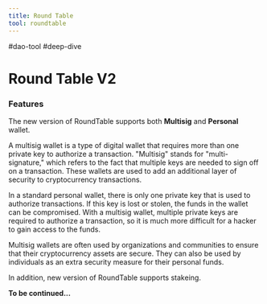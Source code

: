 ```yaml
---
title: Round Table
tool: roundtable
---
```

#dao-tool #deep-dive
# Round Table V2
### Features

The new version of RoundTable supports both **Multisig** and **Personal** wallet. 

A multisig wallet is a type of digital wallet that requires more than one private key to authorize a transaction. "Multisig" stands for "multi-signature," which refers to the fact that multiple keys are needed to sign off on a transaction. These wallets are used to add an additional layer of security to cryptocurrency transactions.

In a standard personal wallet, there is only one private key that is used to authorize transactions. If this key is lost or stolen, the funds in the wallet can be compromised. With a multisig wallet, multiple private keys are required to authorize a transaction, so it is much more difficult for a hacker to gain access to the funds.

Multisig wallets are often used by organizations and communities to ensure that their cryptocurrency assets are secure. They can also be used by individuals as an extra security measure for their personal funds. 

In addition, new version of RoundTable supports stakeing.  

**To be continued...**